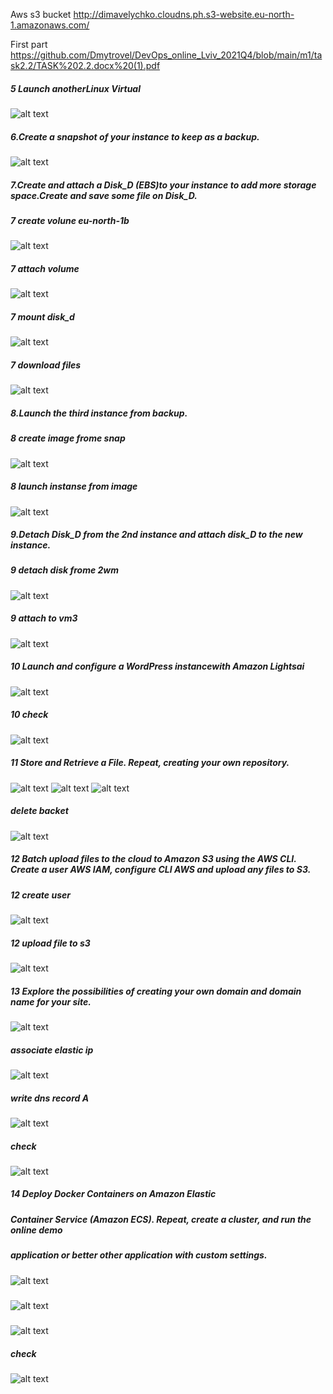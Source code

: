 
Aws s3 bucket
http://dimavelychko.cloudns.ph.s3-website.eu-north-1.amazonaws.com/

First part
https://github.com/Dmytrovel/DevOps_online_Lviv_2021Q4/blob/main/m1/task2.2/TASK%202.2.docx%20(1).pdf

##### 5 Launch anotherLinux Virtual 
![alt text](/m1/task2.2/screenshots/5.png) 

##### 6.Create a snapshot of your instance to keep as a backup.
![alt text](/m1/task2.2/screenshots/6.png) 

##### 7.Create and attach a Disk_D (EBS)to your instance to add more storage space.Create and save some file on Disk_D.
##### 7 create volune eu-north-1b
![alt text](/m1/task2.2/screenshots/7v1.png) 
##### 7 attach volume
![alt text](/m1/task2.2/screenshots/7v2.png) 
##### 7 mount disk_d
![alt text](/m1/task2.2/screenshots/7v3.png) 
##### 7 download files
![alt text](/m1/task2.2/screenshots/7v4.png) 

##### 8.Launch the third instance from backup.
##### 8 create image frome snap
![alt text](/m1/task2.2/screenshots/8v1.png) 
##### 8 launch instanse from image
![alt text](/m1/task2.2/screenshots/8v2.png) 
##### 9.Detach Disk_D from the 2nd instance and attach disk_D to the new instance.
##### 9 detach disk frome 2wm
![alt text](/m1/task2.2/screenshots/9v1.png) 
##### 9 attach to vm3
![alt text](/m1/task2.2/screenshots/9v2.png) 
##### 10 Launch and configure a WordPress instancewith Amazon Lightsai
![alt text](/m1/task2.2/screenshots/10.png) 
##### 10 check
![alt text](/m1/task2.2/screenshots/10v1.png) 
##### 11 Store and Retrieve a File. Repeat, creating your own repository.
![alt text](/m1/task2.2/screenshots/12.1.png) 
![alt text](/m1/task2.2/screenshots/12.2.png) 
![alt text](/m1/task2.2/screenshots/12.3.png)
##### delete backet
![alt text](/m1/task2.2/screenshots/13.1.png)
##### 12 Batch upload files to the cloud to Amazon S3 using the AWS CLI. Create a user AWS IAM, configure CLI AWS and upload any files to S3.
##### 12 create user
![alt text](/m1/task2.2/screenshots/12v1.png) 
##### 12 upload file to s3
![alt text](/m1/task2.2/screenshots/12v2.png) 
##### 13 Explore the possibilities of creating your own domain and domain name for your site.
![alt text](/m1/task2.2/screenshots/13.2.png) 
##### associate elastic ip
![alt text](/m1/task2.2/screenshots/13.3.png) 
##### write dns record A
![alt text](/m1/task2.2/screenshots/13.4.png)
##### check
![alt text](/m1/task2.2/screenshots/13.5.png) 
##### 14 Deploy Docker Containers on Amazon Elastic
##### Container Service (Amazon ECS). Repeat, create a cluster, and run the online demo
##### application or better other application with custom settings.
![alt text](/m1/task2.2/screenshots/14.1.png)
#####
![alt text](/m1/task2.2/screenshots/14.2.png)
#####
![alt text](/m1/task2.2/screenshots/14.3.png)
##### check
![alt text](/m1/task2.2/screenshots/14.4.png) 
